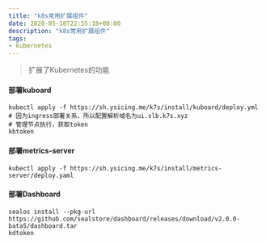 ```yaml
---
title: "k8s常用扩展组件"
date: 2020-05-18T22:55:18+08:00
description: "k8s常用扩展组件"
tags:
- kubernetes
---
```


<!-- truncate -->

> 扩展了Kubernetes的功能

#### 部署kuboard

```
kubectl apply -f https://sh.ysicing.me/k7s/install/kuboard/deploy.yml
# 因为ingress部署关系，所以配置解析域名为ui.slb.k7s.xyz
# 管理节点执行，获取token
kbtoken
```

#### 部署metrics-server

```
kubectl apply -f https://sh.ysicing.me/k7s/install/metrics-server/deploy.yaml
```

#### 部署Dashboard

```
sealos install --pkg-url https://github.com/sealstore/dashboard/releases/download/v2.0.0-bata5/dashboard.tar
kdtoken
```
